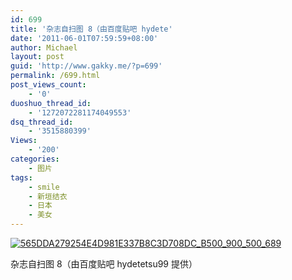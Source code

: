 ```yaml
---
id: 699
title: '杂志自扫图 8（由百度贴吧 hydete'
date: '2011-06-01T07:59:59+08:00'
author: Michael
layout: post
guid: 'http://www.gakky.me/?p=699'
permalink: /699.html
post_views_count:
    - '0'
duoshuo_thread_id:
    - '1272072281174049553'
dsq_thread_id:
    - '3515880399'
Views:
    - '200'
categories:
    - 图片
tags:
    - smile
    - 新垣结衣
    - 日本
    - 美女
---
```


[![565DDA279254E4D981E337B8C3D708DC_B500_900_500_689](http://www.yui-aragaki.org/wp-content/uploads/img/565DDA279254E4D981E337B8C3D708DC_B500_900_500_689.jpeg)](http://www.yui-aragaki.org/wp-content/uploads/img/565DDA279254E4D981E337B8C3D708DC_B1280_1280_743_1024.jpeg)

杂志自扫图 8（由百度贴吧 hydetetsu99 提供）